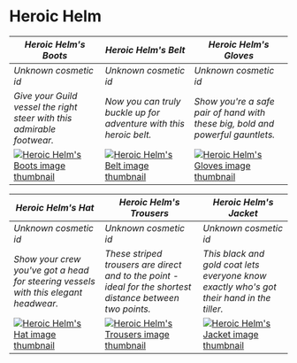 # Heroic Helm

| *Heroic Helm's Boots* | *Heroic Helm's Belt* | *Heroic Helm's Gloves* |
| --------------------- | -------------------- | ---------------------- |
| *Unknown cosmetic id* | *Unknown cosmetic id* | *Unknown cosmetic id* |
| *Give your Guild vessel the right steer with this admirable footwear.* | *Now you can truly buckle up for adventure with this heroic belt.* | *Show you're a safe pair of hand with these big, bold and powerful gauntlets.* |
| [![*Heroic Helm's Boots* image thumbnail](https://cdn.merciasquill.com/images/67035fed8ad30bf0035179c4)](https://seaofthieves.wiki.gg/wiki/Heroic_Helm's_Boots) | [![*Heroic Helm's Belt* image thumbnail](https://cdn.merciasquill.com/images/67035fed8ad30bf0035179c4)](https://seaofthieves.wiki.gg/wiki/Heroic_Helm's_Belt) | [![*Heroic Helm's Gloves* image thumbnail](https://cdn.merciasquill.com/images/67035fed8ad30bf0035179c4)](https://seaofthieves.wiki.gg/wiki/Heroic_Helm's_Gloves) |

| *Heroic Helm's Hat* | *Heroic Helm's Trousers* | *Heroic Helm's Jacket* |
| ------------------- | ------------------------ | ---------------------- |
| *Unknown cosmetic id* | *Unknown cosmetic id* | *Unknown cosmetic id* |
| *Show your crew you've got a head for steering vessels with this elegant headwear.* | *These striped trousers are direct and to the point - ideal for the shortest distance between two points.* | *This black and gold coat lets everyone know exactly who's got their hand in the tiller.* |
| [![*Heroic Helm's Hat* image thumbnail](https://cdn.merciasquill.com/images/67035fed8ad30bf0035179c4)](https://seaofthieves.wiki.gg/wiki/Heroic_Helm's_Hat) | [![*Heroic Helm's Trousers* image thumbnail](https://cdn.merciasquill.com/images/67035fed8ad30bf0035179c4)](https://seaofthieves.wiki.gg/wiki/Heroic_Helm's_Trousers) | [![*Heroic Helm's Jacket* image thumbnail](https://cdn.merciasquill.com/images/67035fed8ad30bf0035179c4)](https://seaofthieves.wiki.gg/wiki/Heroic_Helm's_Jacket) |
